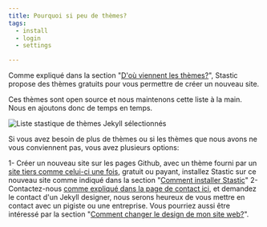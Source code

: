 ```yaml
---
title: Pourquoi si peu de thèmes?
tags:
  - install
  - login
  - settings

---
```

Comme expliqué dans la section "[D'où viennent les thèmes?](/docs/fr/dou-viennent-les-themes)", Stastic propose des thèmes gratuits pour vous permettre de créer un nouveau site. 

Ces thèmes sont open source et nous maintenons cette liste à la main. Nous en ajoutons donc de temps en temps. 

![Liste stastique de thèmes Jekyll sélectionnés](https://www.stastic.net/assets/2019-08-03-953488.png)

Si vous avez besoin de plus de thèmes ou si les thèmes que nous avons ne vous conviennent pas, vous avez plusieurs options:

1- Créer un nouveau site sur les pages Github, avec un thème fourni par un [site tiers comme celui-ci une fois](https://duckduckgo.com/?q=jekyll+themes&t=ffab&ia=web), gratuit ou payant, installez Stastic sur ce nouveau site comme indiqué dans la section "[Comment installer Stastic](/docs/fr/comment-installer-stastic)" 
2- Contactez-nous [comme expliqué dans la page de contact ici](/contact-fr), et demandez le contact d'un Jekyll designer, nous serons heureux de vous mettre en contact avec un pigiste ou une entreprise. Vous pourriez aussi être intéressé par la section "[Comment changer le design de mon site web?](/docs/fr/comment-changer-la-conception-de-mon-site-web)".
